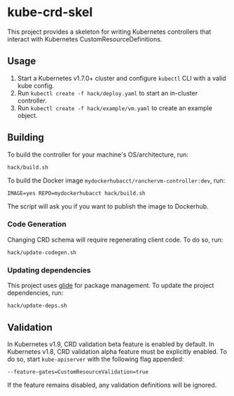 kube-crd-skel
=============

This project provides a skeleton for writing Kubernetes controllers that interact with Kubernetes CustomResourceDefinitions.

## Usage

1. Start a Kubernetes v1.7.0+ cluster and configure `kubectl` CLI with a valid kube config.
2. Run `kubectl create -f hack/deploy.yaml` to start an in-cluster controller.
3. Run `kubectl create -f hack/example/vm.yaml` to create an example object.

## Building

To build the controller for your machine's OS/architecture, run:

`hack/build.sh`

To build the Docker image `mydockerhubacct/ranchervm-controller:dev`, run:

`IMAGE=yes REPO=mydockerhubacct hack/build.sh`

The script will ask you if you want to publish the image to Dockerhub.

### Code Generation

Changing CRD schema will require regenerating client code. To do so, run:

`hack/update-codegen.sh`

### Updating dependencies

This project uses [glide](https://github.com/Masterminds/glide) for package management.
To update the project dependencies, run:

`hack/update-deps.sh` 

## Validation

In Kubernetes v1.9, CRD validation beta feature is enabled by default.
In Kubernetes v1.8, CRD validation alpha feature must be explicitly enabled.
To do so, start `kube-apiserver` with the following flag appended:

`--feature-gates=CustomResourceValidation=true`

If the feature remains disabled, any validation definitions will be ignored.
